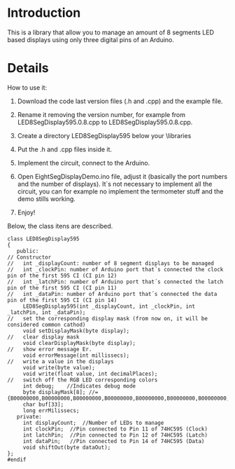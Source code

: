 # Introduction #

This is a library that allow you to manage an amount of 8 segments LED based displays using only three digital pins of an Arduino.

# Details #

How to use it:

1) Download the code last version files (.h and .cpp) and the example file.

2) Rename it removing the version number, for example from LED8SegDisplay595.0.8.cpp to LED8SegDisplay595.0.8.cpp.

3) Create a directory LED8SegDisplay595 below your <Arduino dir>\libraries

4) Put the .h and .cpp files inside it.

5) Implement the circuit, connect to the Arduino.

6) Open EightSegDisplayDemo.ino file, adjust it (basically the port numbers and the number of displays). It´s not necessary to implement all the circuit, you can for example no implement the termometer stuff and the demo stills working.

7) Enjoy!

Below, the class itens are described.

```
class LED8SegDisplay595
{
   public:
// Constructor
//   int _displayCount: number of 8 segment displays to be managed
//   int _clockPin: number of Arduino port that´s connected the clock pin of the first 595 CI (CI pin 12)
//   int _latchPin: number of Arduino port that´s connected the latch pin of the first 595 CI (CI pin 11)
//   int _dataPin: number of Arduino port that´s connected the data pin of the first 595 CI (CI pin 14)
     LED8SegDisplay595(int _displayCount, int _clockPin, int _latchPin, int _dataPin);
//   set the corresponding display mask (from now on, it will be considered common cathod)
     void setDisplayMask(byte display);
//   clear display mask
     void clearDisplayMask(byte display);     
//   show error message Er.      
     void errorMessage(int millissecs);
//   write a value in the displays
     void write(byte value);
     void write(float value, int decimalPlaces);
//   switch off the RGB LED corresponding colors      
     int debug;    //Indicates debug mode  
     byte displayMask[8]; //=  {B00000000,B00000000,B00000000,B00000000,B00000000,B00000000,B00000000,B00000000};        
     char buf[33];
     long errMilissecs;
   private:
     int displayCount;  //Number of LEDs to manage  
     int clockPin;  //Pin connected to Pin 11 of 74HC595 (Clock)
     int latchPin;  //Pin connected to Pin 12 of 74HC595 (Latch)
     int dataPin;   //Pin connected to Pin 14 of 74HC595 (Data) 
     void shiftOut(byte dataOut); 
};
#endif
```